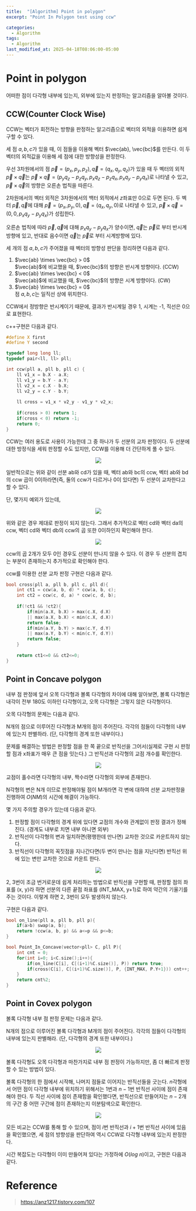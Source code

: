 ```yaml
---
title:  "[Algorithm] Point in polygon"
excerpt: "Point In Polygon test using ccw"

categories:
  - Algorithm
tags:
  - Algorithm
last_modified_at: 2025-04-18T08:06:00-05:00
---
```


# Point in polygon

어떠한 점이 다각형 내부에 있는지, 외부에 있는지 판정하는 알고리즘을 알아볼 것이다. 

## CCW(Counter Clock Wise)

CCW는 벡터가 회전하는 방향을 판정하는 알고리즘으로 벡터의 외적을 이용하면 쉽게 구할 수 있다. 

세 점 $a, b, c$가 있을 때, 이 점들을 이용해 벡터 $\vec{ab}, \vec{bc}$를 만든다. 이 두 벡터의 외적값을 이용해 세 점에 대한 방향성을 판정한다. 

우선 3차원에서의 점 $\vec{p} = (p_x, p_y, p_z), \vec{q} = (q_x, q_y, q_z)$가 있을 때 두 벡터의 외적 $\vec{p} \times \vec{q}$는 $\vec{p} \times \vec{q} = (p_yq_z - p_zq_y, p_xq_z - p_zq_x, p_xq_y - p_yq_x)$로 나타낼 수 있고, $\vec{p} \times \vec{q}$의 방향은 오른손 법칙을 따른다. 

2차원에서의 벡터 외적은 3차원에서의 백터 외적에서 $z$좌표만 0으로 두면 된다. 두 벡터 $\vec{p}, \vec{q}$에 대해 $\vec{p} = (p_x, p_y, 0), \vec{q} = (q_x, q_y, 0)$로 나타낼 수 있고, $\vec{p} \times \vec{q} = (0, 0, p_xq_y - p_yq_x)$가 성립한다. 

오른손 법칙에 따라 $\vec{p}, \vec{q}$에 대해 $p_xq_y - p_yq_x$가 양수이면, $\vec{q}$는 $\vec{p}$로 부터 반시계 방향에 있고, 반대로 음수이면 $\vec{q}$는 $\vec{p}$로 부터 시계방향에 있다. 

세 개의 점 $a, b, c$가 주어졌을 때 벡터의 방향성 판단을 정리하면 다음과 같다. 

1. $\vec{ab} \times \vec{bc} > 0$  
$\vec{ab}$에 비교했을 때, $\vec{bc}$의 방향은 반시계 방향이다. (CCW)
2. $\vec{ab} \times \vec{bc} < 0$  
$\vec{ab}$에 비교했을 때, $\vec{bc}$의 방향은 시계 방향이다. (CW)
3. $\vec{ab} \times \vec{bc} = 0$  
점 $a, b, c$는 일직선 상에 위치한다.

CCW에서 정방향은 반시계이기 때문에, 결과가 반시계일 경우 1, 시계는 -1, 직선은 0으로 표현한다. 

c++구현은 다음과 같다. 

```cpp
#define X first
#define Y second

typedef long long ll;
typedef pair<ll, ll> pll;

int ccw(pll a, pll b, pll c) {
    ll v1_x = b.X - a.X;
    ll v1_y = b.Y - a.Y;
    ll v2_x = c.X - b.X;
    ll v2_y = c.Y - b.Y;
    
    ll cross = v1_x * v2_y - v1_y * v2_x;
    
    if(cross > 0) return 1;
    if(cross < 0) return -1;
    return 0; 
}
```

CCW는 여러 용도로 사용이 가능한데 그 중 하나가 두 선분의 교차 판정이다. 두 선분에 대한 방정식을 세워 판정할 수도 있지만, CCW를 이용해 더 간단하게 풀 수 있다. 

<p align="center"><img src="https://github.com/user-attachments/assets/a221bec0-8a88-4801-b23b-71ab02547482" height="" width=""></p>

일반적으로는 위와 같이 선분 ab와 cd가 있을 때, 벡터 ab와 bc의 ccw, 벡터 ab와 bd의 ccw 곱이 0이하라면(즉, 둘의 ccw가 다르거나 0이 있다면) 두 선분이 교차한다고 할 수 있다. 

단, 몇가지 예외가 있는데, 

<p align="center"><img src="https://github.com/user-attachments/assets/b22bbcd6-b744-4bff-ac18-21889e7d78b7" height="" width=""></p>

위와 같은 경우 제대로 판정이 되지 않는다. 그래서 추가적으로 벡터 cd와 벡터 da의 ccw, 벡터 cd와 벡터 db의 ccw의 곱 또한 0이하인지 확인해야 한다. 

<p align="center"><img src="https://github.com/user-attachments/assets/deaa2d9b-07f1-4fdd-a8fc-fd38b358e38f" height="" width=""></p>

ccw의 곱 2개가 모두 0인 경우도 선분이 만나지 않을 수 있다. 이 경우 두 선분의 겹치는 부분이 존재하는지 추가적으로 확인해야 한다. 

ccw를 이용한 선분 교차 판정 구현은 다음과 같다. 

```cpp
bool cross(pll a, pll b, pll c, pll d){
    int ct1 = ccw(a, b, d) * ccw(a, b, c);
    int ct2 = ccw(c, d, a) * ccw(c, d, b);
    
    if(!ct1 && !ct2){
        if(min(a.X, b.X) > max(c.X, d.X)
        || max(a.X, b.X) < min(c.X, d.X))
        return false;
        if(min(a.Y, b.Y) > max(c.Y, d.Y)
        || max(a.Y, b.Y) < min(c.Y, d.Y))
        return false;
    }
    
    return ct1<=0 && ct2<=0;
}
```

## Point in Concave polygon

내부 점 판정에 앞서 오목 다각형과 볼록 다각형의 차이에 대해 알아보면, 볼록 다각형은 내각이 전부 180도 이하인 다각형이고, 오목 다각형은 그렇지 않은 다각형이다. 

오목 다각형의 문제는 다음과 같다. 

N개의 점으로 이루어진 다각형과 M개의 점이 주어진다. 각각의 점들이 다각형의 내부에 있는지 판별하라. (단, 다각형의 경계 또한 내부이다.)

문제를 해결하는 방법은 판정할 점을 한 쪽 끝으로 반직선을 그어서(실제로 구현 시 판정할 점과 x좌표가 매우 큰 점을 잇는다.) 그 반직선과 다각형의 교점 개수를 확인한다. 

<p align="center"><img src="https://github.com/user-attachments/assets/ef94b9b9-3624-46e8-ae57-95db320d93f7" height="" width=""></p>

교점이 홀수라면 다각형의 내부, 짝수라면 다각형의 외부에 존재한다. 

N각형의 변은 N개 이므로 판정해야될 점이 M개라면 각 변에 대하여 선분 교차판정을 진행하여 $O(NM)$의 시간에 해결이 가능하다. 

몇 가지 주의할 경우가 있는데 다음과 같다. 

1. 판정할 점이 다각형의 경계 위에 있다면 교점의 개수와 관계없이 판정 결과가 정해진다. (경계도 내부로 치면 내부 아니면 외부)
2. 반직선이 다각형의 변과 일치하면(평행한데 만나면) 교차한 것으로 카운트하지 않는다.
3. 반직선이 다각형의 꼭짓점을 지나간다면(두 변이 만나는 점을 지난다면) 반직선 위에 있는 변만 교차한 것으로 카운트 한다.

<p align="center"><img src="https://github.com/user-attachments/assets/ed3443a3-3e8e-4371-b5c3-4bfd1f56fd51" height="" width=""></p>

2, 3번이 조금 번거로운데 쉽게 처리하는 방법으로 반직선을 구현할 때, 판정할 점의 좌표를 (x, y)라 하면 선분의 다른 끝점 좌표를 (INT_MAX, y+1)로 하여 약간의 기울기를 주는 것이다. 이렇게 하면 2, 3번이 모두 발생하지 않는다. 

구현은 다음과 같다. 

```cpp
bool on_line(pll a, pll b, pll p){
    if(a>b) swap(a, b);
    return !ccw(a, b, p) && a<=p && p<=b; 
}

bool Point_In_Concave(vector<pll> C, pll P){
    int cnt = 0;
    for(int i=0; i<C.size();i++){
        if(on_line(C[i], C[(i+1)%C.size()], P)) return true;
        if(cross(C[i], C[(i+1)%C.size()], P, {INT_MAX, P.Y+1})) cnt++;
    }
    return cnt%2;
}
```

## Point in Covex polygon

볼록 다각형 내부 점 판정 문제는 다음과 같다. 

N개의 점으로 이루어진 볼록 다각형과 M개의 점이 주어진다. 각각의 점들이 다각형의 내부에 있는지 판별해라. (단, 다각형의 경계 또한 내부이다.) 

<p align="center"><img src="https://github.com/user-attachments/assets/c15e9167-17f8-4f78-9b4e-1ed24144d3cd" height="" width=""></p>

볼록 다각형도 오목 다각형과 마찬가지로 내부 점 판정이 가능하지만, 좀 더 빠르게 판정할 수 있는 방법이 있다. 

볼록 다각형의 한 점에서 시작해, 나머지 점들로 이어지는 반직선들을 긋는다. 
$n$각형에서 어떤 점이 다각형 내부에 위치하기 위해서는 1번과 $n-1$번 반직선 사이에 점이 존재해야 한다. 두 직선 사이에 점이 존재함을 확인했다면, 반직선으로 만들어지는 $n-2$개의 구간 중 어떤 구간에 점이 존재하는지 이분탐색으로 확인한다. 

<p align="center"><img src="https://github.com/user-attachments/assets/4bd57950-d800-4a33-b665-be28d5297b6d" height="" width=""></p>

모든 비교는 CCW를 통해 할 수 있으며, 점이 $i$번 반직선과 $i+1$번 반직선 사이에 있음을 확인했으면, 세 점의 방향성을 판단하여 역시 CCW로 다각형 내부에 있는지 판정한다. 

시간 복잡도는 다각형이 이미 만들어져 있다는 가정하에 $O(log \ n)$이고, 구현은 다음과 같다. 



# Reference
> https://anz1217.tistory.com/107











